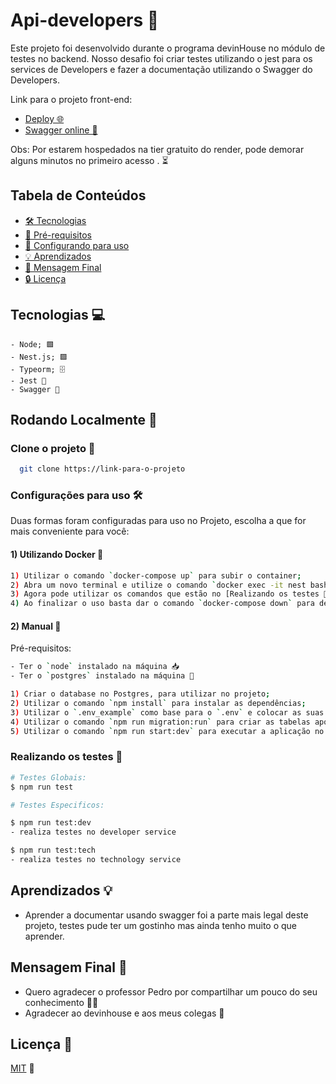 # Api-developers 🚀

Este projeto foi desenvolvido durante o programa devinHouse no módulo de testes no backend. Nosso desafio foi criar testes utilizando o jest para os services de Developers e fazer a documentação utilizando o Swagger do Developers.

Link para o projeto front-end:

- [Deploy 🌐](https://api-developers-main.onrender.com)
- [Swagger online 📖](https://api-developers-main.onrender.com/api-docs)

Obs: Por estarem hospedados na tier gratuito do render, pode demorar alguns minutos no primeiro acesso . ⏳

## Tabela de Conteúdos

- [🛠️ Tecnologias](##Tecnologias)
- [🛒 Pré-requisitos](##Pré-requisitos)
- [🚀 Configurando para uso](##Rodando_localmente)
- [💡 Aprendizados](##Aprendizados)
- [📝 Mensagem Final](##Mensagem_Final)
- [🔒 Licença](##Licensas)

## Tecnologias 💻

    - Node; 🟩
    - Nest.js; 🟪
    - Typeorm; 🗄️
    - Jest 🧪
    - Swagger 📖

## Rodando Localmente 🚀

### Clone o projeto 📂

```bash
  git clone https://link-para-o-projeto
```

### Configurações para uso 🛠️

Duas formas foram configuradas para uso no Projeto, escolha a que for mais conveniente para você:

#### 1) Utilizando Docker 🐳

```bash
1) Utilizar o comando `docker-compose up` para subir o container;
2) Abra um novo terminal e utilize o comando `docker exec -it nest bash` para acessar o terminal do container;
3) Agora pode utilizar os comandos que estão no [Realizando os testes 🧪](#Realizando-os-testes)
4) Ao finalizar o uso basta dar o comando `docker-compose down` para desligar o container.
```

#### 2) Manual 📝

Pré-requisitos:

```bash
- Ter o `node` instalado na máquina 📥
- Ter o `postgres` instalado na máquina 🐘
```

```bash
1) Criar o database no Postgres, para utilizar no projeto;
2) Utilizar o comando `npm install` para instalar as dependências;
3) Utilizar o `.env_example` como base para o `.env` e colocar as suas configurações;
4) Utilizar o comando `npm run migration:run` para criar as tabelas após a configuração das variáveis de ambiente no passo 3
5) Utilizar o comando `npm run start:dev` para executar a aplicação no ambiente de desenvolvimento.
```

### Realizando os testes 🧪

```bash
# Testes Globais:
$ npm run test

# Testes Especificos:

$ npm run test:dev
- realiza testes no developer service

$ npm run test:tech
- realiza testes no technology service


```

## Aprendizados 💡

- Aprender a documentar usando swagger foi a parte mais legal deste projeto, testes pude ter um gostinho mas ainda tenho muito o que aprender.

## Mensagem Final 💭

- Quero agradecer o professor Pedro por compartilhar um pouco do seu conhecimento 🙋‍♂️
- Agradecer ao devinhouse e aos meus colegas 👥

## Licença 📄

[MIT](https://choosealicense.com/licenses/mit/) 📜
